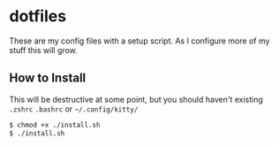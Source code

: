 # dotfiles

These are my config files with a setup script. As I configure more of my stuff this will grow.

## How to Install

This will be destructive at some point, but you should haven't existing `.zshrc` `.bashrc` or `~/.config/kitty/`
```bash
$ chmod +x ./install.sh
$ ./install.sh
```
